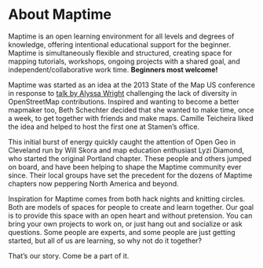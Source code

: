 # About Maptime    
Maptime is an open learning environment for all levels and degrees of knowledge, offering intentional educational support for the beginner. Maptime is simultaneously flexible and structured, creating space for mapping tutorials, workshops, ongoing projects with a shared goal, and independent/collaborative work time. **Beginners most welcome!**

Maptime was started as an idea at the 2013 State of the Map US conference in response to [talk by Alyssa Wright](https://vimeo.com/68098504) challenging the lack of diversity in OpenStreetMap contributions. Inspired and wanting to become a better mapmaker too, Beth Schechter decided that she wanted to make time, once a week, to get together with friends and make maps. Camille Teicheira liked the idea and helped to host the first one at Stamen’s office.

This initial burst of energy quickly caught the attention of Open Geo in Cleveland run by Will Skora and map education enthusiast Lyzi Diamond, who started the original Portland chapter. These people and others jumped on board, and have been helping to shape the Maptime community ever since. Their local groups have set the precedent for the dozens of Maptime chapters now peppering North America and beyond.

Inspiration for Maptime comes from both hack nights and knitting circles. Both are models of spaces for people to create and learn together. Our goal is to provide this space with an open heart and without pretension. You can bring your own projects to work on, or just hang out and socialize or ask questions. Some people are experts, and some people are just getting started, but all of us are learning, so why not do it together?

That’s our story. Come be a part of it.
